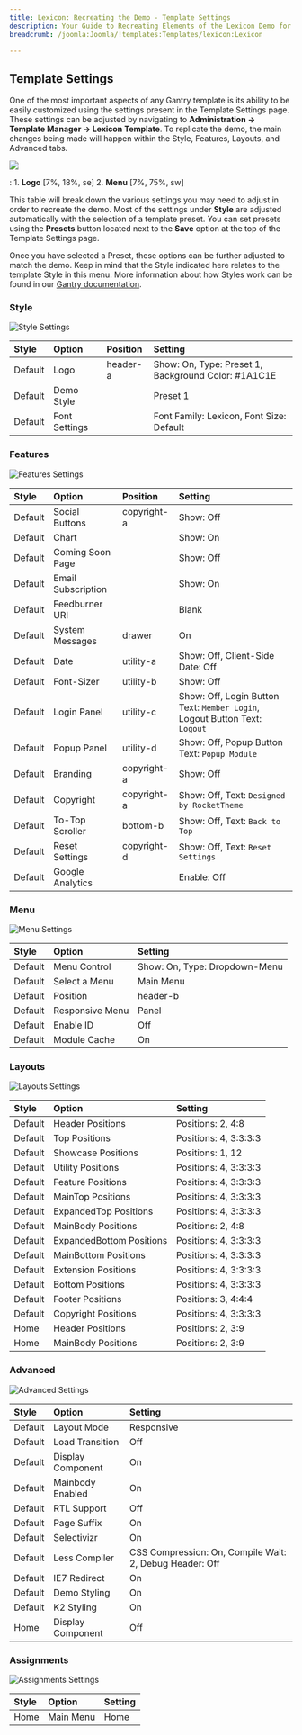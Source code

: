```yaml
---
title: Lexicon: Recreating the Demo - Template Settings
description: Your Guide to Recreating Elements of the Lexicon Demo for Joomla
breadcrumb: /joomla:Joomla/!templates:Templates/lexicon:Lexicon

---
```


Template Settings
-----
One of the most important aspects of any Gantry template is its ability to be easily customized using the settings present in the Template Settings page. These settings can be adjusted by navigating to **Administration -> Template Manager -> Lexicon Template**. To replicate the demo, the main changes being made will happen within the Style, Features, Layouts, and Advanced tabs. 

![][lexicon2]

:   1. **Logo**  [7%, 18%, se]
    2. **Menu**  [7%, 75%, sw]

This table will break down the various settings you may need to adjust in order to recreate the demo. Most of the settings under **Style** are adjusted automatically with the selection of a template preset. You can set presets using the **Presets** button located next to the **Save** option at the top of the Template Settings page.

Once you have selected a Preset, these options can be further adjusted to match the demo. Keep in mind that the Style indicated here relates to the template Style in this menu. More information about how Styles work can be found in our [Gantry documentation][Style].

### Style

![Style Settings][style2]

| Style   | Option        | Position | Setting                                             |  
| :------ | :------------ | :------- | :-------------------------------------------------- |  
| Default | Logo          | header-a | Show: On, Type: Preset 1, Background Color: #1A1C1E |  
| Default | Demo Style    |          | Preset 1                                            |  
| Default | Font Settings |          | Font Family: Lexicon, Font Size: Default            |  

### Features

![Features Settings][features]

| Style   | Option             | Position    | Setting                                                                    |  
| :------ | :----------------- | :---------- | :------------------------------------------------------------------------- |  
| Default | Social Buttons     | copyright-a | Show: Off                                                                  |  
| Default | Chart              |             | Show: On                                                                   |  
| Default | Coming Soon Page   |             | Show: Off                                                                  |  
| Default | Email Subscription |             | Show: On                                                                   |  
| Default | Feedburner URI     |             | Blank                                                                      |  
| Default | System Messages    | drawer      | On                                                                         |  
| Default | Date               | utility-a   | Show: Off, Client-Side Date: Off                                           |  
| Default | Font-Sizer         | utility-b   | Show: Off                                                                  |  
| Default | Login Panel        | utility-c   | Show: Off, Login Button Text: `Member Login`, Logout Button Text: `Logout` |  
| Default | Popup Panel        | utility-d   | Show: Off, Popup Button Text: `Popup Module`                               |  
| Default | Branding           | copyright-a | Show: Off                                                                  |  
| Default | Copyright          | copyright-a | Show: Off, Text: `Designed by RocketTheme`                                 |  
| Default | To-Top Scroller    | bottom-b    | Show: Off, Text: `Back to Top`                                             |  
| Default | Reset Settings     | copyright-d | Show: Off, Text: `Reset Settings`                                          |  
| Default | Google Analytics   |             | Enable: Off                                                                |  

### Menu

![Menu Settings][menu2]

| Style   | Option          | Setting                       |  
| :------ | :-------------- | :---------------------------- |  
| Default | Menu Control    | Show: On, Type: Dropdown-Menu |  
| Default | Select a Menu   | Main Menu                     |  
| Default | Position        | header-b                      |  
| Default | Responsive Menu | Panel                         |  
| Default | Enable ID       | Off                           |  
| Default | Module Cache    | On                            |  

### Layouts

![Layouts Settings][layouts]

| Style   | Option                   | Setting               |  
| :------ | :----------------------- | :-------------------- |  
| Default | Header Positions         | Positions: 2, 4:8     |  
| Default | Top Positions            | Positions: 4, 3:3:3:3 |  
| Default | Showcase Positions       | Positions: 1, 12      |  
| Default | Utility Positions        | Positions: 4, 3:3:3:3 |  
| Default | Feature Positions        | Positions: 4, 3:3:3:3 |  
| Default | MainTop Positions        | Positions: 4, 3:3:3:3 |  
| Default | ExpandedTop Positions    | Positions: 4, 3:3:3:3 |  
| Default | MainBody Positions       | Positions: 2, 4:8     |  
| Default | ExpandedBottom Positions | Positions: 4, 3:3:3:3 |  
| Default | MainBottom Positions     | Positions: 4, 3:3:3:3 |  
| Default | Extension Positions      | Positions: 4, 3:3:3:3 |  
| Default | Bottom Positions         | Positions: 4, 3:3:3:3 |  
| Default | Footer Positions         | Positions: 3, 4:4:4   |  
| Default | Copyright Positions      | Positions: 4, 3:3:3:3 |  
| Home    | Header Positions         | Positions: 2, 3:9     |  
| Home    | MainBody Positions       | Positions: 2, 3:9     |  

### Advanced

![Advanced Settings][advanced]

| Style   | Option           | Setting                                                 |  
| :------ | :--------------- | :------------------------------------------------------ |  
| Default | Layout Mode      | Responsive                                              |  
| Default | Load Transition  | Off                                                     |  
| Default | Display Component  | On                                                      |  
| Default | Mainbody Enabled | On                                                      |  
| Default | RTL Support      | Off                                                     |  
| Default | Page Suffix      | On                                                      |  
| Default | Selectivizr      | On                                                      |  
| Default | Less Compiler    | CSS Compression: On, Compile Wait: 2, Debug Header: Off |  
| Default | IE7 Redirect     | On                                                      |  
| Default | Demo Styling     | On                                                      |  
| Default | K2 Styling       | On                                                      |  
| Home    | Display Component | Off                                                     |
  

### Assignments

![Assignments Settings][assignments]

| Style | Option    | Setting |  
| :---- | :-------- | :------ |  
| Home  | Main Menu | Home    |  

[demo25]: assets/Lexicon.jpg
[menu]: ../../start/menu.md
[Style]: http://docs.gantry.org/gantry4/configure
[lexicon2]: assets/lexicon2.jpeg
[assignments]: assets/assignments_settings.jpeg
[style2]: assets/style_settings.jpeg
[advanced]: assets/advanced_settings.jpeg
[layouts]: assets/layouts_settings.jpeg
[menu2]: assets/menu_settings.jpeg
[features]: assets/features_settings.jpeg